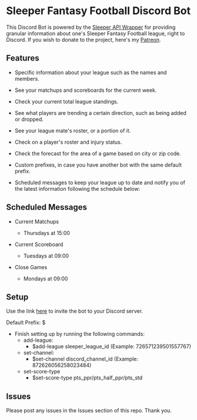 # Sleeper Fantasy Football Discord Bot

This Discord Bot is powered by the [Sleeper API Wrapper](https://github.com/SwapnikKatkoori/sleeper-api-wrapper) for providing granular information about one's Sleeper Fantasy Football league, right to Discord. If you wish to donate to the project, here's my [Patreon](https://www.patreon.com/stonemasons).


## Features

* Specific information about your league such as the names and members.

* See your matchups and scoreboards for the current week.

* Check your current total league standings.

* See what players are trending a certain direction, such as being added or dropped.

* See your league mate's roster, or a portion of it.

* Check on a player's roster and injury status.

* Check the forecast for the area of a game based on city or zip code.

* Custom prefixes, in case you have another bot with the same default prefix.

* Scheduled messages to keep your league up to date and notify you of the latest information following the schedule below:


## Scheduled Messages

* Current Matchups
    * Thursdays at 15:00

* Current Scoreboard
    * Tuesdays at 09:00

* Close Games
    * Mondays at 09:00


## Setup

Use the link [here](https://discord.com/api/oauth2/authorize?client_id=871087848311382086&permissions=103079267328&scope=bot) to invite the bot to your Discord server.

Default Prefix: $

* Finish setting up by running the following commands:
    * add-league:
        * $add-league sleeper_league_id (Example: 726571239501557767)
    * set-channel:
        * $set-channel discord_channel_id (Example: 872626056258023484)
    * set-score-type
        * $set-score-type pts_ppr/pts_half_ppr/pts_std


## Issues

Please post any issues in the Issues section of this repo. Thank you.